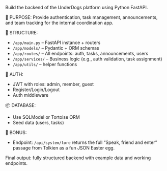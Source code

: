 Build the backend of the UnderDogs platform using Python FastAPI.

🎯 PURPOSE:
Provide authentication, task management, announcements, and team tracking for the internal coordination app.

📂 STRUCTURE:
- `/app/main.py` – FastAPI instance + routers
- `/app/models/` – Pydantic + ORM schemas
- `/app/routes/` – All endpoints: auth, tasks, announcements, users
- `/app/services/` – Business logic (e.g., auth validation, task assignment)
- `/app/utils/` – helper functions

🔐 AUTH:
- JWT with roles: admin, member, guest
- Register/Login/Logout
- Auth middleware

📦 DATABASE:
- Use SQLModel or Tortoise ORM
- Seed data (users, tasks)

📘 BONUS:
- Endpoint: `/api/system/lore` returns the full “Speak, friend and enter” passage from Tolkien as a fun JSON Easter egg.

Final output: fully structured backend with example data and working endpoints.
